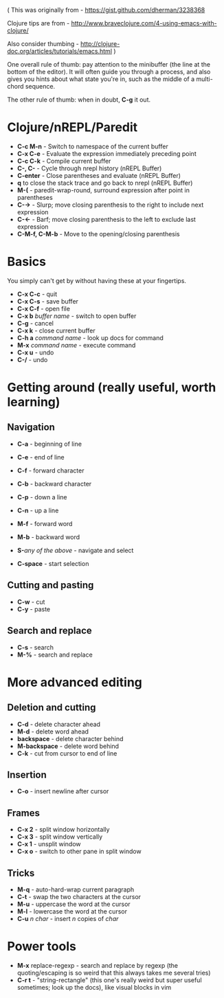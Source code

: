 
(
 This was originally from - https://gist.github.com/dherman/3238368

 Clojure tips are from - http://www.braveclojure.com/4-using-emacs-with-clojure/

 Also consider thumbing - http://clojure-doc.org/articles/tutorials/emacs.html
)

One overall rule of thumb: pay attention to the minibuffer (the line at the
bottom of the editor). It will often guide you through a process, and also
gives you hints about what state you're in, such as the middle of a multi-chord
sequence.

The other rule of thumb: when in doubt, **C-g** it out.

# Clojure/nREPL/Paredit

  * **C-c M-n** - Switch to namespace of the current buffer
  * **C-x C-e** - Evaluate the expression immediately preceding point
  * **C-c C-k** - Compile current buffer
  * **C-, C-** - Cycle through nrepl history (nREPL Buffer)
  * **C-enter** - Close parentheses and evaluate (nREPL Buffer)
  * **q** to close the stack trace and go back to nrepl (nREPL Buffer)
  * **M-(** - paredit-wrap-round, surround expression after point in parentheses
  * **C-→** - Slurp; move closing parenthesis to the right to include next expression
  * **C-←** - Barf; move closing parenthesis to the left to exclude last expression
  * **C-M-f, C-M-b** - Move to the opening/closing parenthesis

# Basics

You simply can't get by without having these at your fingertips.

  * **C-x C-c** - quit
  * **C-x C-s** - save buffer
  * **C-x C-f** - open file
  * **C-x b** *buffer name* - switch to open buffer
  * **C-g** - cancel
  * **C-x k** - close current buffer
  * **C-h a** *command name* - look up docs for command
  * **M-x** *command name* - execute command
  * **C-x u** - undo
  * **C-/** - undo

# Getting around (really useful, worth learning)

## Navigation

  * **C-a** - beginning of line
  * **C-e** - end of line
  * **C-f** - forward character
  * **C-b** - backward character
  * **C-p** - down a line
  * **C-n** - up a line

  * **M-f** - forward word
  * **M-b** - backward word

  * **S-**_any of the above_ - navigate and select
  * **C-space** - start selection

## Cutting and pasting

  * **C-w** - cut
  * **C-y** - paste

## Search and replace

  * **C-s** - search
  * **M-%** - search and replace

# More advanced editing

## Deletion and cutting

  * **C-d** - delete character ahead
  * **M-d** - delete word ahead
  * **backspace** - delete character behind
  * **M-backspace** - delete word behind
  * **C-k** - cut from cursor to end of line

## Insertion

  * **C-o** - insert newline after cursor

## Frames

  * **C-x 2** - split window horizontally
  * **C-x 3** - split window vertically
  * **C-x 1** - unsplit window
  * **C-x o** - switch to other pane in split window

## Tricks

  * **M-q** - auto-hard-wrap current paragraph
  * **C-t** - swap the two characters at the cursor
  * **M-u** - uppercase the word at the cursor
  * **M-l** - lowercase the word at the cursor
  * **C-u** *n* *char* - insert *n* copies of *char*

# Power tools

  * **M-x** replace-regexp - search and replace by regexp (the quoting/escaping is so weird that this always takes me several tries)
  * **C-r t** - "string-rectangle" (this one's really weird but super useful sometimes; look up the docs), like visual blocks in vim

